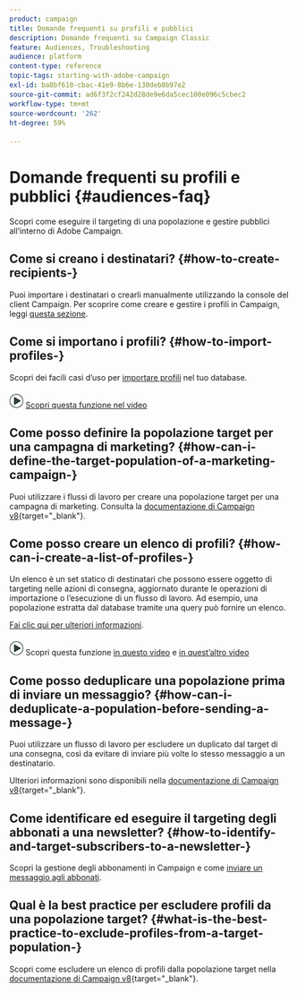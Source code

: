 ```yaml
---
product: campaign
title: Domande frequenti su profili e pubblici
description: Domande frequenti su Campaign Classic
feature: Audiences, Troubleshooting
audience: platform
content-type: reference
topic-tags: starting-with-adobe-campaign
exl-id: ba8bf610-cbac-41e9-8b6e-130deb8b97e2
source-git-commit: ad6f3f2cf242d28de9e6da5cec100e096c5cbec2
workflow-type: tm+mt
source-wordcount: '262'
ht-degree: 59%

---
```


# Domande frequenti su profili e pubblici {#audiences-faq}



Scopri come eseguire il targeting di una popolazione e gestire pubblici all’interno di Adobe Campaign.

## Come si creano i destinatari? {#how-to-create-recipients-}

Puoi importare i destinatari o crearli manualmente utilizzando la console del client Campaign. Per scoprire come creare e gestire i profili in Campaign, leggi [questa sezione](../../platform/using/about-profiles.md).

## Come si importano i profili? {#how-to-import-profiles-}

Scopri dei facili casi d’uso per [importare profili](../../platform/using/import-operations-samples.md) nel tuo database.

![](assets/do-not-localize/how-to-video.png) [Scopri questa funzione nel video](https://experienceleague.adobe.com/docs/campaign-classic-learn/tutorials/profile-management/importing-profiles.html?lang=it)

## Come posso definire la popolazione target per una campagna di marketing? {#how-can-i-define-the-target-population-of-a-marketing-campaign-}

Puoi utilizzare i flussi di lavoro per creare una popolazione target per una campagna di marketing. Consulta la [documentazione di Campaign v8](https://experienceleague.adobe.com/docs/campaign/automation/campaign-orchestration/marketing-campaign-target#build-the-main-target-in-a-workflow.html){target="_blank"}.

## Come posso creare un elenco di profili? {#how-can-i-create-a-list-of-profiles-}

Un elenco è un set statico di destinatari che possono essere oggetto di targeting nelle azioni di consegna, aggiornato durante le operazioni di importazione o l’esecuzione di un flusso di lavoro. Ad esempio, una popolazione estratta dal database tramite una query può fornire un elenco.

[Fai clic qui per ulteriori informazioni](../../platform/using/creating-and-managing-lists.md#creating-a-profile-list-from-a-group).

![](assets/do-not-localize/how-to-video.png) Scopri questa funzione [in questo video](https://experienceleague.adobe.com/docs/campaign-classic-learn/tutorials/profile-management/creating-a-list-of-recipients-with-a-workflow.html?lang=it) e [in quest’altro video](https://experienceleague.adobe.com/docs/campaign-classic-learn/tutorials/profile-management/creating-a-list-of-recipients.html?lang=it)

## Come posso deduplicare una popolazione prima di inviare un messaggio? {#how-can-i-deduplicate-a-population-before-sending-a-message-}

Puoi utilizzare un flusso di lavoro per escludere un duplicato dal target di una consegna, così da evitare di inviare più volte lo stesso messaggio a un destinatario.

Ulteriori informazioni sono disponibili nella [documentazione di Campaign v8](https://experienceleague.adobe.com/docs/campaign/automation/workflows/wf-activities/targeting-activities/deduplication.html?lang=it){target="_blank"}.

## Come identificare ed eseguire il targeting degli abbonati a una newsletter? {#how-to-identify-and-target-subscribers-to-a-newsletter-}

Scopri la gestione degli abbonamenti in Campaign e come [inviare un messaggio agli abbonati](../../delivery/using/managing-subscriptions.md).

## Qual è la best practice per escludere profili da una popolazione target? {#what-is-the-best-practice-to-exclude-profiles-from-a-target-population-}

Scopri come escludere un elenco di profili dalla popolazione target nella [documentazione di Campaign v8](https://experienceleague.adobe.com/docs/campaign/automation/workflows/wf-activities/targeting-activities/read-list.html?lang=it){target="_blank"}.
